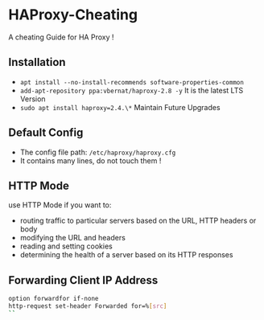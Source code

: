 # HAProxy-Cheating
A cheating Guide for HA Proxy !

## Installation
- `` apt install --no-install-recommends software-properties-common ``
- `` add-apt-repository ppa:vbernat/haproxy-2.8 -y `` It is the latest LTS Version
- `` sudo apt install haproxy=2.4.\* `` Maintain Future Upgrades
## Default Config
- The config file path: `` /etc/haproxy/haproxy.cfg ``
- It contains many lines, do not touch them !

## HTTP Mode
use HTTP Mode if you want to:
- routing traffic to particular servers based on the URL, HTTP headers or body
- modifying the URL and headers
- reading and setting cookies
- determining the health of a server based on its HTTP responses

## Forwarding Client IP Address
```bash
option forwardfor if-none
http-request set-header Forwarded for=%[src]
``
